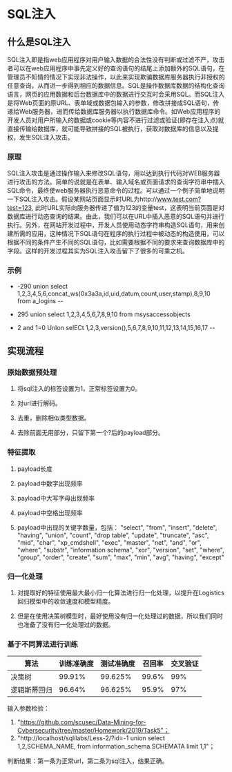 # SQL注入

## 什么是SQL注入

​		SQL注入即是指web应用程序对用户输入数据的合法性没有判断或过滤不严，攻击者可以在web应用程序中事先定义好的查询语句的结尾上添加额外的SQL语句，在管理员不知情的情况下实现非法操作，以此来实现欺骗数据库服务器执行非授权的任意查询，从而进一步得到相应的数据信息。
​		SQL是操作数据库数据的结构化查询语言，网页的应用数据和后台数据库中的数据进行交互时会采用SQL。而SQL注入是将Web页面的原URL、表单域或数据包输入的参数，修改拼接成SQL语句，传递给Web服务器，进而传给数据库服务器以执行数据库命令。如Web应用程序的开发人员对用户所输入的数据或cookie等内容不进行过滤或验证(即存在注入点)就直接传输给数据库，就可能导致拼接的SQL被执行，获取对数据库的信息以及提权，发生SQL注入攻击。 



### 原理

​		SQL注入攻击是通过操作输入来修改SQL语句，用以达到执行代码对WEB服务器进行攻击的方法。简单的说就是在表单、输入域名或页面请求的查询字符串中插入SQL命令，最终使web服务器执行恶意命令的过程。可以通过一个例子简单地说明一下SQL注入攻击。假设某网站页面显示时URL为http://www.test.com?test=123, 此时URL实际向服务器传递了值为123的变量test，这表明当前页面是对数据库进行动态查询的结果。由此，我们可以在URL中插入恶意的SQL语句并进行执行。另外，在网站开发过程中，开发人员使用动态字符串构造SQL语句，用来创建所需的应用，这种情况下SQL语句在程序的执行过程中被动态的构造使用，可以根据不同的条件产生不同的SQL语句，比如需要根据不同的要求来查询数据库中的字段。这样的开发过程其实为SQL注入攻击留下了很多的可乘之机。 



### 示例 

- -290 union select 1,2,3,4,5,6,concat_ws(0x3a3a,id,uid,datum,count,user,stamp),8,9,10 from a_logins -- 

- 295 union select 1,2,3,4,5,6,7,8,9,10 from msysaccessobjects

- 2 and 1=0 UnIon selECt 1,2,3,version(),5,6,7,8,9,10,11,12,13,14,15,16,17 -- 

  

## 实现流程

### 原始数据预处理

1. 将sql注入的标签设置为1，正常标签设置为0。

2. 对url进行解码。

3. 去重，删除相似类型数据。

4. 去除前面无用部分，只留下第一个?后的payload部分。

   

### 特征提取

1. payload长度

2. payload中数字出现频率

3. payload中大写字母出现频率

4. payload中空格出现频率

5. payload中出现的关键字数量，包括： "select", "from", "insert", "delete", "having", 
       "union", "count", "drop table", "update",
       "truncate", "asc", "mid", "char", "xp_cmdshell", 
       "exec", "master", "net", "and", "or", "where", "substr", 
       "information schema", "xor", "version", "set",
       "where", "group", "order", "create", "sum", "max",
       "min", "avg", "having", "except"
   
   

### 归一化处理

1. 对提取好的特征使用最大最小归一化算法进行归一化处理，以提升在Logistics回归模型中的收敛速度和模型精度。

2. 但是在使用决策树模型时，最好使用没有归一化处理过的数据，所以我们同时也准备了没有归一化处理过的数据。

   

### 基于不同算法进行训练

| 算法         | 训练准确度 | 测试准确度 | 召回率 | 交叉验证 |
| ------------ | ---------- | ---------- | ------ | -------- |
| 决策树       | 99.91%     | 99.625%    | 99.6%  | 99%      |
| 逻辑斯蒂回归 | 96.64%     | 96.625%    | 95.9%  | 97%      |

输入参数检验：

1. "https://github.com/scusec/Data-Mining-for-Cybersecurity/tree/master/Homework/2019/Task5"；
2. "http://localhost/sqlilabs/Less-2/?id=-1 union select 1,2,SCHEMA_NAME, from information_schema.SCHEMATA limit 1,1"；

判断结果：第一条为正常url，第二条为sql注入，结果正确。
